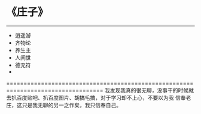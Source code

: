 # 《庄子》
------------------------------
- 逍遥游
- 齐物论
- 养生主
- 人间世
- 德充符
-
==================================================================================
我发现我真的很无聊，没事干的时候就去扒百度贴吧、扒百度图片、胡搞毛搞，对于学习却不上心，不要以为我
信奉老庄，这只是我无聊的另一之作矣，我只信奉自己。
